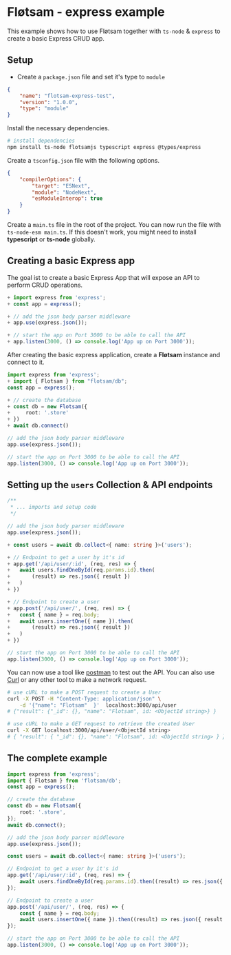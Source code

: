 <!-- @format -->

# Fløtsam - express example

This example shows how to use Fløtsam together with `ts-node` & `express` to create a basic Express CRUD app.

## Setup

-   Create a `package.json` file and set it's type to `module`

```json
{
    "name": "flotsam-express-test",
    "version": "1.0.0",
    "type": "module"
}
```

Install the necessary dependencies.

```bash
# install dependencies
npm install ts-node flotsamjs typescript express @types/express
```

Create a `tsconfig.json` file with the following options.

```json
{
    "compilerOptions": {
        "target": "ESNext",
        "module": "NodeNext",
        "esModuleInterop": true
    }
}
```

Create a `main.ts` file in the root of the project. You can now run the file with `ts-node-esm main.ts`. If this doesn't work, you might need to install **typescript** or **ts-node** globally.

## Creating a basic Express app

The goal ist to create a basic Express App that will expose an API to perform CRUD operations.

```ts
+ import express from 'express';
+ const app = express();

+ // add the json body parser middleware
+ app.use(express.json());

+ // start the app on Port 3000 to be able to call the API
+ app.listen(3000, () => console.log('App up on Port 3000'));
```

After creating the basic express application, create a **Fløtsam** instance and connect to it.

```ts
import express from 'express';
+ import { Flotsam } from "flotsam/db";
const app = express();

+ // create the database
+ const db = new Flotsam({
+     root: '.store'
+ })
+ await db.connect()

// add the json body parser middleware
app.use(express.json());

// start the app on Port 3000 to be able to call the API
app.listen(3000, () => console.log('App up on Port 3000'));
```

## Setting up the `users` Collection & API endpoints

```ts
/**
 * ... imports and setup code
 */

// add the json body parser middleware
app.use(express.json());

+ const users = await db.collect<{ name: string }>('users');

+ // Endpoint to get a user by it's id
+ app.get('/api/user/:id', (req, res) => {
+   await users.findOneById(req.params.id).then(
+       (result) => res.json({ result })
+   )
+ })

+ // Endpoint to create a user
+ app.post('/api/user/', (req, res) => {
+   const { name } = req.body;
+   await users.insertOne({ name }).then(
+       (result) => res.json({ result })
+   )
+ })

// start the app on Port 3000 to be able to call the API
app.listen(3000, () => console.log('App up on Port 3000'));
```

You can now use a tool like [postman](https://www.postman.com/downloads/) to test out the API. You can also use [Curl](https://curl.se) or any other tool to make a network request.

```bash
# use cURL to make a POST request to create a User
curl -X POST -H "Content-Type: application/json" \
    -d '{"name": "Flotsam"  }'  localhost:3000/api/user
# {"result": {"_id": {}, "name": "Flotsam", id: <ObjectId string>} }

# use cURL to make a GET request to retrieve the created User
curl -X GET localhost:3000/api/user/<ObjectId string>
# { "result": { "_id": {}, "name": "Flotsam", id: <ObjectId string> } }
```

## The complete example

```ts
import express from 'express';
import { Flotsam } from 'flotsam/db';
const app = express();

// create the database
const db = new Flotsam({
    root: '.store',
});
await db.connect();

// add the json body parser middleware
app.use(express.json());

const users = await db.collect<{ name: string }>('users');

// Endpoint to get a user by it's id
app.get('/api/user/:id', (req, res) => {
    await users.findOneById(req.params.id).then((result) => res.json({ result }));
});

// Endpoint to create a user
app.post('/api/user/', (req, res) => {
    const { name } = req.body;
    await users.insertOne({ name }).then((result) => res.json({ result }));
});

// start the app on Port 3000 to be able to call the API
app.listen(3000, () => console.log('App up on Port 3000'));
```
